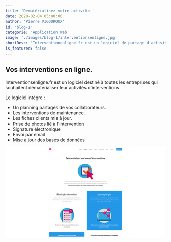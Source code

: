 ```yaml
---
title: 'Dematérialisez votre activite.'
date: 2020-02-04 05:00:00
author: 'Pierre VIGOUROUX'
id: 'blog-1'
categorie: 'Application Web'
image: './images/blog-1/interventionsenligne.jpg'
shortDesc: "Interventionenligne.fr est un logiciel de partage d'activité et de planning."
is_featured: false
---
```


<div class="rn-blog-meta-area section-pb-xl">
    <div class="row">
        <div class="col-1 offset-1">
            <h2>Vos interventions en ligne.</h2>
        </div>
        <div class="col-2 offset-1">
            <div class="rn-blog-content">
                <p>Interventionsenligne.fr est un logiciel destiné à toutes les entreprises qui souhaitent dématérialiser leur activités d'interventions. </p>
                <p>Le logiciel intègre : </p>
                <ul>
                    <li>Un planning partagés de vos collaborateurs.</li>
                    <li>Les interventions de maintenance.</li>
                    <li>Les fiches clients mis à jour.</li>
                    <li>Prise de photos lié à l'intervention</li>
                    <li>Signature électronique</li>
                    <li>Envoi par email</li>
                    <li>Mise à jour des bases de données</li>
                </ul>
            </div>
        </div>
    </div>
</div>

<div class="full-width-box">
    <img src="./images/blog-1/image-interventions.png" alt="interventions en ligne"/>
</div>
